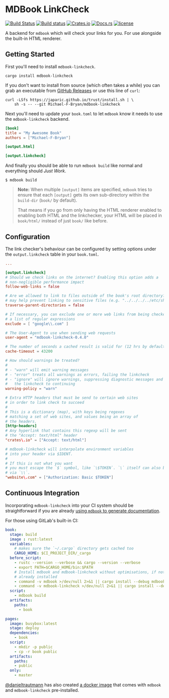 # MDBook LinkCheck

[![Build Status](https://travis-ci.org/Michael-F-Bryan/mdbook-linkcheck.svg?branch=master)](https://travis-ci.org/Michael-F-Bryan/mdbook-linkcheck)
[![Build status](https://ci.appveyor.com/api/projects/status/5ysqtugw3205omc1?svg=true)](https://ci.appveyor.com/project/Michael-F-Bryan/mdbook-linkcheck)
[![Crates.io](https://img.shields.io/crates/v/mdbook-linkcheck.svg)](https://crates.io/crates/mdbook-linkcheck)
[![Docs.rs](https://docs.rs/mdbook-linkcheck/badge.svg)](https://docs.rs/mdbook-linkcheck/)
[![license](https://img.shields.io/github/license/michael-f-bryan/mdbook-linkcheck.svg)](https://github.com/Michael-F-Bryan/mdbook-linkcheck/blob/master/LICENSE)

A backend for `mdbook` which will check your links for you. For use alongside
the built-in HTML renderer.

## Getting Started

First you'll need to install `mdbook-linkcheck`.

```
cargo install mdbook-linkcheck
```

If you don't want to install from source (which often takes a while) you can
grab an executable from [GitHub Releases][releases] or use this line of
`curl`:

```console
curl -LSfs https://japaric.github.io/trust/install.sh | \
    sh -s -- --git Michael-F-Bryan/mdbook-linkcheck
```

Next you'll need to update your `book.toml` to let `mdbook` know it needs to
use the `mdbook-linkcheck` backend.

```toml
[book]
title = "My Awesome Book"
authors = ["Michael-F-Bryan"]

[output.html]

[output.linkcheck]
```

And finally you should be able to run `mdbook build` like normal and everything
should *Just Work*.

```
$ mdbook build
```

> **Note:** When multiple `[output]` items are specified, `mdbook` tries to
> ensure that each `[output]` gets its own sub-directory within the `build-dir`
> (`book/` by default).
>
> That means if you go from only having the HTML renderer enabled to enabling
> both HTML and the linkchecker, your HTML will be placed in `book/html/`
> instead of just `book/` like before.

## Configuration

The link checker's behaviour can be configured by setting options under the
`output.linkcheck` table in your `book.toml`.

```toml
...

[output.linkcheck]
# Should we check links on the internet? Enabling this option adds a
# non-negligible performance impact
follow-web-links = false

# Are we allowed to link to files outside of the book's root directory? This
# may help prevent linking to sensitive files (e.g. "../../../../etc/shadow")
traverse-parent-directories = false

# If necessary, you can exclude one or more web links from being checked with
# a list of regular expressions
exclude = [ "google\\.com" ]

# The User-Agent to use when sending web requests
user-agent = "mdbook-linkcheck-0.4.0"

# The number of seconds a cached result is valid for (12 hrs by default)
cache-timeout = 43200

# How should warnings be treated?
#
# - "warn" will emit warning messages
# - "error" treats all warnings as errors, failing the linkcheck
# - "ignore" will ignore warnings, suppressing diagnostic messages and allowing
#   the linkcheck to continuing
warning-policy = "warn"

# Extra HTTP headers that must be send to certain web sites
# in order to link check to succeed
#
# This is a dictionary (map), with keys being regexes
# matching a set of web sites, and values being an array of
# the headers.
[http-headers]
# Any hyperlink that contains this regexp will be sent
# the "Accept: text/html" header
"crates\.io" = ["Accept: text/html"]

# mdbook-linkcheck will interpolate environment variables
# into your header via $IDENT.
#
# If this is not what you want
# you must escape the `$` symbol, like `\$TOKEN`. `\` itself can also be escaped
# via `\\`.
"website\.com" = ["Authorization: Basic $TOKEN"]
```

## Continuous Integration

Incorporating `mdbook-linkcheck` into your CI system should be straightforward
if you are already [using `mdbook` to generate documentation][mdbook-ci].

For those using GitLab's built-in CI:

```yaml
book:
  stage: build
  image : rust:latest
  variables:
    # makes sure the `~/.cargo` directory gets cached too
    CARGO_HOME: $CI_PROJECT_DIR/_cargo
  before_script:
    - rustc --version --verbose && cargo --version --verbose
    - export PATH=$CARGO_HOME/bin:$PATH
    # Install mdbook and mdbook-linkcheck without optimisations, if not
    # already installed
    - command -v mdbook >/dev/null 2>&1 || cargo install --debug mdbook
    - command -v mdbook-linkcheck >/dev/null 2>&1 || cargo install --debug mdbook-linkcheck
  script:
    - mdbook build
  artifacts:
    paths:
      - book

pages:
  image: busybox:latest
  stage: deploy
  dependencies:
    - book
  script:
    - mkdir -p public
    - cp -r book public
  artifacts:
    paths:
    - public
  only:
    - master
```

[@danieltrautmann][danieltrautmann] has also created [a docker image][docker]
that comes with `mdbook` and `mdbook-linkcheck` pre-installed.

[releases]: https://github.com/Michael-F-Bryan/mdbook-linkcheck/releases
[mdbook-ci]: https://rust-lang.github.io/mdBook/continuous-integration.html
[danieltrautmann]: https://github.com/danieltrautmann
[docker]: https://gitlab.com/danieltrautmann/docker-mdbook/container_registry
